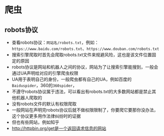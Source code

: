 # 爬虫

## robots协议

- 查看robots协议：`网站名/robots.txt`，例如：`https://www.baidu.com/robots.txt`、`https://www.douban.com/robots.txt`
- 搜索引擎爬取时首先会爬取robots.txt文件来规避风险，这也是该文件位置固定的原因
- robots协议是网站和机器人之间的协议，网站为了让搜索引擎能搜到，一般会通过UA声明给对应的引擎爬虫权限
- UA用于表明自己的身份，一般爬虫都有自己的UA，例如百度的`Baiduspider`，360的`360spider`，
- 不遵守robots协议属于违法，可以看出有robots.txt的大多数网站都是禁止其他机器人爬取的
- 没有robots文件的默认有权限爬取
- 一般网站在声明完robots协议后就不做权限限制了，你要爬它要那你没办法，这个协议更多用作法律纠纷时的证据
- 但也有些网站，例如知乎
- http://httpbin.org/get是一个返回请求信息的网站
